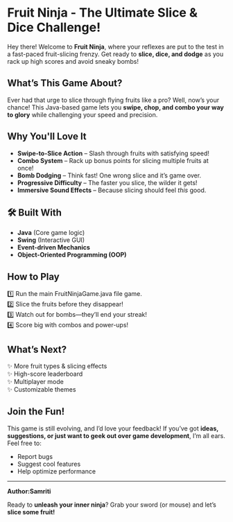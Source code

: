 #  Fruit Ninja - The Ultimate Slice & Dice Challenge! 

Hey there! Welcome to **Fruit Ninja**, where your reflexes are put to the test in a fast-paced fruit-slicing frenzy. Get ready to **slice, dice, and dodge** as you rack up high scores and avoid sneaky bombs! 

##  What’s This Game About?
Ever had that urge to slice through flying fruits like a pro? Well, now’s your chance! This Java-based game lets you **swipe, chop, and combo your way to glory** while challenging your speed and precision.

##  Why You'll Love It
- **Swipe-to-Slice Action** – Slash through fruits with satisfying speed!  
- **Combo System** – Rack up bonus points for slicing multiple fruits at once!  
- **Bomb Dodging** – Think fast! One wrong slice and it’s game over.  
- **Progressive Difficulty** – The faster you slice, the wilder it gets!  
- **Immersive Sound Effects** – Because slicing should feel *this* good.  

## 🛠 Built With
- **Java** (Core game logic)
- **Swing** (Interactive GUI)
- **Event-driven Mechanics**
- **Object-Oriented Programming (OOP)**  

##  How to Play
1️⃣ Run the main  FruitNinjaGame.java file game.  
2️⃣ Slice the fruits before they disappear!  
3️⃣ Watch out for bombs—they’ll end your streak!  
4️⃣ Score big with combos and power-ups!  

##  What’s Next?
✨ More fruit types & slicing effects  
✨ High-score leaderboard  
✨ Multiplayer mode  
✨ Customizable themes  

## Join the Fun!
This game is still evolving, and I’d love your feedback! If you’ve got **ideas, suggestions, or just want to geek out over game development**, I’m all ears. Feel free to:
- Report bugs 
- Suggest cool features 
- Help optimize performance 

---
**Author:Samriti**

Ready to **unleash your inner ninja**? Grab your sword (or mouse) and let’s **slice some fruit!** 
